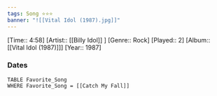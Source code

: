 ```yaml
---
tags: Song ⭐⭐⭐ 
banner: "![[Vital Idol (1987).jpg]]"
---
```

[Time:: 4:58]
[Artist:: [[Billy Idol]] ]
[Genre:: Rock]
[Played:: 2]
[Album:: [[Vital Idol (1987)]]]
[Year:: 1987]
### Dates
````dataview
TABLE Favorite_Song
WHERE Favorite_Song = [[Catch My Fall]]
````